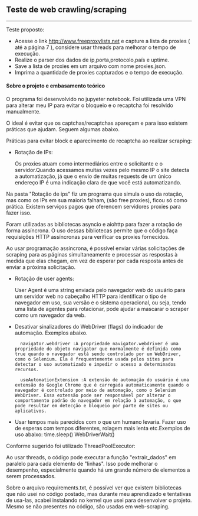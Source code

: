 ## Teste de web crawling/scraping
---
Teste proposto:
- Acesse o link http://www.freeproxylists.net e capture a lista de proxies ( até a página 7 ), considere usar threads para melhorar o tempo de execução.
- Realize o parser dos dados de ip,porta,protocolo,país e uptime.
- Save a lista de proxies em um arquivo com nome proxies.json.
- Imprima a quantidade de proxies capturados e o tempo de execução.
#### Sobre o projeto e embasamento teórico
O programa foi desenvolvido no jupyeter notebook. 
Foi utilizada uma VPN para alterar meu IP para evitar o bloqueio e o recaptcha foi resolvido manualmente. 

O ideal é evitar que os captchas/recaptchas apareçam e para isso existem práticas que ajudam. Seguem algumas abaixo.

Práticas para evitar block e aparecimento de recaptcha ao realizar scraping:   
- Rotação de IPs:

  Os proxies atuam como intermediários entre o solicitante e o servidor.Quando acessamos muitas vezes pelo mesmo IP o site detecta a automatização, já que o envio de muitas requests de um único endereço IP é uma indicação clara de que você está automatizando.

Na pasta "Rotação de ips" fiz um programa que simula o uso da rotação, mas como os IPs em sua maioria falham, (são free proxies), ficou só como prática. Existem serviços pagos que oferencem servidores proxies para fazer isso. 

Foram utilizadas as bibliotecas asyncio e aiohttp para fazer a rotação de forma assíncrona. O uso dessas bibliotecas permite que o código faça requisições HTTP assíncronas para verificar os proxies fornecidos. 

Ao usar programação assíncrona, é possível enviar várias solicitações de scraping para as páginas simultaneamente e processar as respostas à medida que elas chegam, em vez de esperar por cada resposta antes de enviar a próxima solicitação.
  
- Rotação de user agents:

  User Agent é uma string enviada pelo navegador web do usuário para um servidor web no cabeçalho HTTP para identificar o tipo de navegador em uso, sua versão e o sistema operacional, ou seja, tendo uma lista de agentes para rotacionar, pode ajudar a mascarar o scraper como um navegador da web.
  
- Desativar sinalizadores do WebDriver (flags) do indicador de automação. Exemplos abaixo.
  
        navigator.webdriver :A propriedade navigator.webdriver é uma propriedade do objeto navigator que normalmente é definida como true quando o navegador está sendo controlado por um WebDriver, como o Selenium. Ela é frequentemente usada pelos sites para detectar o uso automatizado e impedir o acesso a determinados recursos.

        useAutomationExtension :A extensão de automação do usuário é uma extensão do Google Chrome que é carregada automaticamente quando o navegador é controlado por meio de automação, como o Selenium WebDriver. Essa extensão pode ser responsável por alterar o comportamento padrão do navegador em relação à automação, o que pode resultar em detecção e bloqueio por parte de sites ou aplicativos.

- Usar tempos mais parecidos com o que um humano levaria. Fazer uso de esperas com tempos diferentes, rolagem mais lenta etc.Exemplos de uso abaixo:
       time.sleep() 
       WebDriverWait()



Conforme sugerido foi utilizado ThreadPoolExecutor:

Ao usar threads, o código pode executar a função "extrair_dados" em paralelo para cada elemento de "linhas". Isso pode melhorar o desempenho, especialmente quando há um grande número de elementos a serem processados.

Sobre o arquivo requirements.txt, é possível ver que existem bibliotecas que não usei no código postado, mas durante meu aprendizado e tentativas de usa-las, acabei instalando no kernel que usei para desenvolver o projeto. Mesmo se não presentes no código, são usadas em web-scraping.
